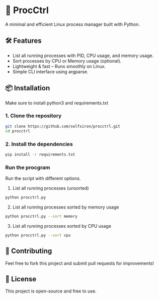 # 🚀 ProcCtrl
A minimal and efficient Linux process manager built with Python.

## 🛠 Features
- List all running processes with PID, CPU usage, and memory usage.
- Sort processes by CPU or Memory usage (optional).
- Lightweight & fast – Runs smoothly on Linux.
- Simple CLI interface using argparse.

## 📦 Installation
Make sure to install python3 and requirements.txt

### 1. Clone the repository
```sh
git clone https://github.com/selfxiron/procctrl.git
cd procctrl
```
### 2. Install the dependencies
```sh
pip install -r requirements.txt
```
### Run the procgram
Run the script with different options.
1. List all running processes (unsorted)
```sh
python procctrl.py
```
2. List all running processes sorted by memory usage
```sh
python procctrl.py --sort memory
```
3. List all running processes sorted by CPU usage
```sh
python procctrl.py --sort cpu
```

## 🤝 Contributing 
Feel free to fork this project and submit pull requests for improvements!

## 📜 License
This project is open-source and free to use.
